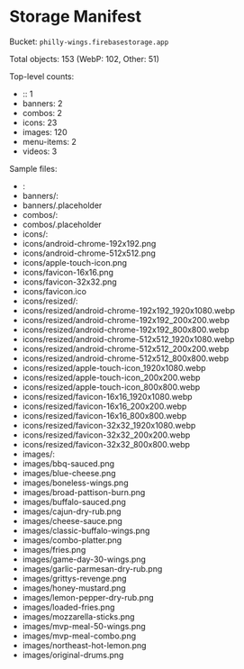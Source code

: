 # Storage Manifest

Bucket: `philly-wings.firebasestorage.app`

Total objects: 153 (WebP: 102, Other: 51)

Top-level counts:
- :: 1
- banners: 2
- combos: 2
- icons: 23
- images: 120
- menu-items: 2
- videos: 3

Sample files:
- :
- banners/:
- banners/.placeholder
- combos/:
- combos/.placeholder
- icons/:
- icons/android-chrome-192x192.png
- icons/android-chrome-512x512.png
- icons/apple-touch-icon.png
- icons/favicon-16x16.png
- icons/favicon-32x32.png
- icons/favicon.ico
- icons/resized/:
- icons/resized/android-chrome-192x192_1920x1080.webp
- icons/resized/android-chrome-192x192_200x200.webp
- icons/resized/android-chrome-192x192_800x800.webp
- icons/resized/android-chrome-512x512_1920x1080.webp
- icons/resized/android-chrome-512x512_200x200.webp
- icons/resized/android-chrome-512x512_800x800.webp
- icons/resized/apple-touch-icon_1920x1080.webp
- icons/resized/apple-touch-icon_200x200.webp
- icons/resized/apple-touch-icon_800x800.webp
- icons/resized/favicon-16x16_1920x1080.webp
- icons/resized/favicon-16x16_200x200.webp
- icons/resized/favicon-16x16_800x800.webp
- icons/resized/favicon-32x32_1920x1080.webp
- icons/resized/favicon-32x32_200x200.webp
- icons/resized/favicon-32x32_800x800.webp
- images/:
- images/bbq-sauced.png
- images/blue-cheese.png
- images/boneless-wings.png
- images/broad-pattison-burn.png
- images/buffalo-sauced.png
- images/cajun-dry-rub.png
- images/cheese-sauce.png
- images/classic-buffalo-wings.png
- images/combo-platter.png
- images/fries.png
- images/game-day-30-wings.png
- images/garlic-parmesan-dry-rub.png
- images/grittys-revenge.png
- images/honey-mustard.png
- images/lemon-pepper-dry-rub.png
- images/loaded-fries.png
- images/mozzarella-sticks.png
- images/mvp-meal-50-wings.png
- images/mvp-meal-combo.png
- images/northeast-hot-lemon.png
- images/original-drums.png
